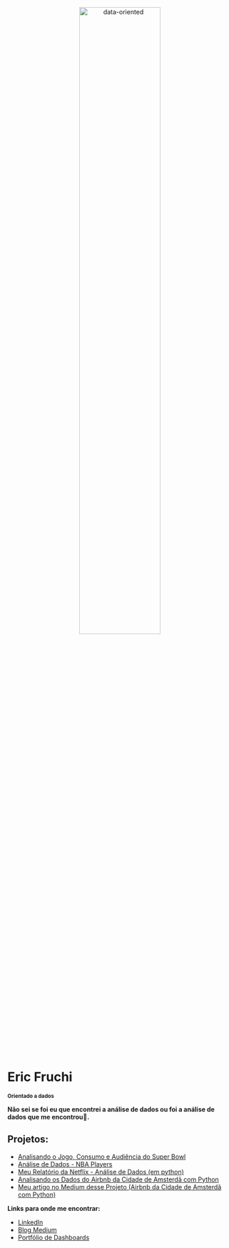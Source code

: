 <p align="center">
  <left><img alt="data-oriented" width="60%" src="[https://github.com/ericfruchi/fonte_de_dados/blob/master/cover%20github%20(1).png?raw=true](https://img.freepik.com/free-vector/line-graph-with-line-graph-that-says-number-s_698780-1079.jpg?t=st=1712077845~exp=1712081445~hmac=b395d11ca2771feb0416f2e77bf289c859f307922df3ee24e9cc878c94e31759&w=826)"></left>
</p>

# Eric Fruchi
<sub>**Orientado a dados**</sub>

**Não sei se foi eu que encontrei a análise de dados ou foi a análise de dados que me encontrou🤝.**

## Projetos:
* [Analisando o Jogo, Consumo e Audiência do Super Bowl](https://github.com/ericfruchi/Portfolio/blob/master/Analisando_o_jogo%2C_consumo_e_audi%C3%AAncia_do_Super_Bowl.ipynb)
* [Análise de Dados - NBA Players](https://github.com/ericfruchi/Portfolio/blob/master/An%C3%A1lise_de_Dados_NBA_Players.ipynb)
* [Meu Relatório da Netflix - Análise de Dados (em python)](https://github.com/ericfruchi/Portfolio/blob/master/MeuRelatorio_Netflix.ipynb) 
* [Analisando os Dados do Airbnb da Cidade de Amsterdã com Python](https://github.com/ericfruchi/portifolio/blob/master/Analisando_os_Dados_do_Airbnb_Amsterd%C3%A3_com_Python.ipynb) 
* [Meu artigo no Medium desse Projeto (Airbnb da Cidade de Amsterdã com Python)](https://medium.com/@ericfruchi/analisando-os-dados-do-airbnb-da-cidade-de-amsterd%C3%A3-com-python-2c2cd9e4d23a)

**Links para onde me encontrar:**
* [LinkedIn](https://www.linkedin.com/in/eric-fruchi-93137387/)
* [Blog Medium](https://medium.com/@ericfruchi)
* [Portfólio de Dashboards](https://sites.google.com/view/ericfruchi-dashportfolio/home)
